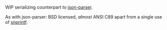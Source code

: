 WIP serializing counterpart to [json-parser](http://github.com/udp/json-parser).

As with json-parser: BSD licensed, _almost_ ANSI C89 apart from a single use of [snprintf](http://linux.die.net/man/3/snprintf).



